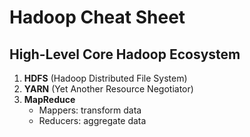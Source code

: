 # Hadoop Cheat Sheet

## High-Level Core Hadoop Ecosystem

1. **HDFS** (Hadoop Distributed File System)
1. **YARN** (Yet Another Resource Negotiator)
1. **MapReduce**
   - Mappers: transform data
   - Reducers: aggregate data
